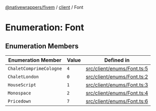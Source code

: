[@nativewrappers/fivem](../../README.md) / [client](../README.md) / Font

# Enumeration: Font

## Enumeration Members

| Enumeration Member | Value | Defined in |
| ------ | ------ | ------ |
| `ChaletComprimeCologne` | `4` | [src/client/enums/Font.ts:5](https://github.com/nativewrappers/fivem/blob/5ebb4b78605d0cb7cf468eefa811c3a586dedc74/src/client/enums/Font.ts#L5) |
| `ChaletLondon` | `0` | [src/client/enums/Font.ts:2](https://github.com/nativewrappers/fivem/blob/5ebb4b78605d0cb7cf468eefa811c3a586dedc74/src/client/enums/Font.ts#L2) |
| `HouseScript` | `1` | [src/client/enums/Font.ts:3](https://github.com/nativewrappers/fivem/blob/5ebb4b78605d0cb7cf468eefa811c3a586dedc74/src/client/enums/Font.ts#L3) |
| `Monospace` | `2` | [src/client/enums/Font.ts:4](https://github.com/nativewrappers/fivem/blob/5ebb4b78605d0cb7cf468eefa811c3a586dedc74/src/client/enums/Font.ts#L4) |
| `Pricedown` | `7` | [src/client/enums/Font.ts:6](https://github.com/nativewrappers/fivem/blob/5ebb4b78605d0cb7cf468eefa811c3a586dedc74/src/client/enums/Font.ts#L6) |
